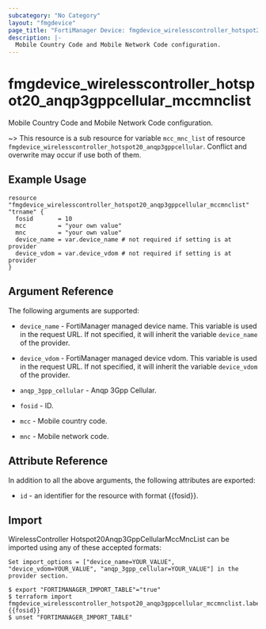 ```yaml
---
subcategory: "No Category"
layout: "fmgdevice"
page_title: "FortiManager Device: fmgdevice_wirelesscontroller_hotspot20_anqp3gppcellular_mccmnclist"
description: |-
  Mobile Country Code and Mobile Network Code configuration.
---
```


# fmgdevice_wirelesscontroller_hotspot20_anqp3gppcellular_mccmnclist
Mobile Country Code and Mobile Network Code configuration.

~> This resource is a sub resource for variable `mcc_mnc_list` of resource `fmgdevice_wirelesscontroller_hotspot20_anqp3gppcellular`. Conflict and overwrite may occur if use both of them.



## Example Usage

```hcl
resource "fmgdevice_wirelesscontroller_hotspot20_anqp3gppcellular_mccmnclist" "trname" {
  fosid       = 10
  mcc         = "your own value"
  mnc         = "your own value"
  device_name = var.device_name # not required if setting is at provider
  device_vdom = var.device_vdom # not required if setting is at provider
}
```

## Argument Reference


The following arguments are supported:

* `device_name` - FortiManager managed device name. This variable is used in the request URL. If not specified, it will inherit the variable `device_name` of the provider.
* `device_vdom` - FortiManager managed device vdom. This variable is used in the request URL. If not specified, it will inherit the variable `device_vdom` of the provider.
* `anqp_3gpp_cellular` - Anqp 3Gpp Cellular.

* `fosid` - ID.
* `mcc` - Mobile country code.
* `mnc` - Mobile network code.


## Attribute Reference

In addition to all the above arguments, the following attributes are exported:
* `id` - an identifier for the resource with format {{fosid}}.

## Import

WirelessController Hotspot20Anqp3GppCellularMccMncList can be imported using any of these accepted formats:
```
Set import_options = ["device_name=YOUR_VALUE", "device_vdom=YOUR_VALUE", "anqp_3gpp_cellular=YOUR_VALUE"] in the provider section.

$ export "FORTIMANAGER_IMPORT_TABLE"="true"
$ terraform import fmgdevice_wirelesscontroller_hotspot20_anqp3gppcellular_mccmnclist.labelname {{fosid}}
$ unset "FORTIMANAGER_IMPORT_TABLE"
```


